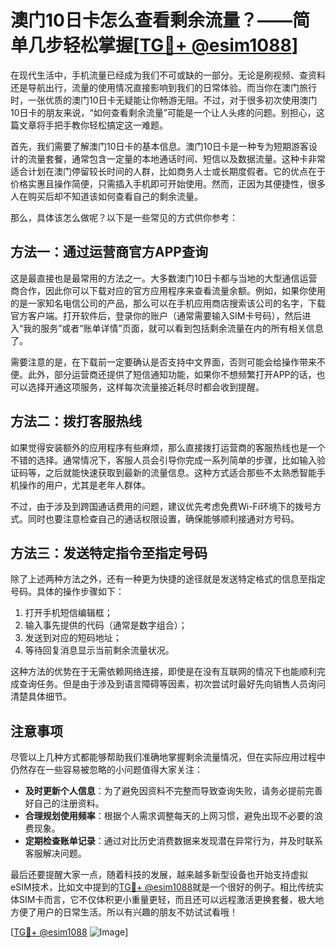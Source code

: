 # 澳门10日卡怎么查看剩余流量？——简单几步轻松掌握[[TG💪+ @esim1088](https://t.me/s/esim1088)]

在现代生活中，手机流量已经成为我们不可或缺的一部分。无论是刷视频、查资料还是导航出行，流量的使用情况直接影响到我们的日常体验。而当你在澳门旅行时，一张优质的澳门10日卡无疑能让你畅游无阻。不过，对于很多初次使用澳门10日卡的朋友来说，“如何查看剩余流量”可能是一个让人头疼的问题。别担心，这篇文章将手把手教你轻松搞定这一难题。

首先，我们需要了解澳门10日卡的基本信息。澳门10日卡是一种专为短期游客设计的流量套餐，通常包含一定量的本地通话时间、短信以及数据流量。这种卡非常适合计划在澳门停留较长时间的人群，比如商务人士或长期度假者。它的优点在于价格实惠且操作简便，只需插入手机即可开始使用。然而，正因为其便捷性，很多人在购买后却不知道该如何查看自己的剩余流量。

那么，具体该怎么做呢？以下是一些常见的方式供你参考：

## 方法一：通过运营商官方APP查询

这是最直接也是最常用的方法之一。大多数澳门10日卡都与当地的大型通信运营商合作，因此你可以下载对应的官方应用程序来查看流量余额。例如，如果你使用的是一家知名电信公司的产品，那么可以在手机应用商店搜索该公司的名字，下载官方客户端。打开软件后，登录你的账户（通常需要输入SIM卡号码），然后进入“我的服务”或者“账单详情”页面，就可以看到包括剩余流量在内的所有相关信息了。

需要注意的是，在下载前一定要确认是否支持中文界面，否则可能会给操作带来不便。此外，部分运营商还提供了短信通知功能，如果你不想频繁打开APP的话，也可以选择开通这项服务，这样每次流量接近耗尽时都会收到提醒。

## 方法二：拨打客服热线

如果觉得安装额外的应用程序有些麻烦，那么直接拨打运营商的客服热线也是一个不错的选择。通常情况下，客服人员会引导你完成一系列简单的步骤，比如输入验证码等，之后就能快速获取到最新的流量信息。这种方式适合那些不太熟悉智能手机操作的用户，尤其是老年人群体。

不过，由于涉及到跨国通话费用的问题，建议优先考虑免费Wi-Fi环境下的拨号方式。同时也要注意检查自己的通话权限设置，确保能够顺利接通对方号码。

## 方法三：发送特定指令至指定号码

除了上述两种方法之外，还有一种更为快捷的途径就是发送特定格式的信息至指定号码。具体的操作步骤如下：
1. 打开手机短信编辑框；
2. 输入事先提供的代码（通常是数字组合）；
3. 发送到对应的短码地址；
4. 等待回复消息显示当前剩余流量状况。

这种方法的优势在于无需依赖网络连接，即使是在没有互联网的情况下也能顺利完成查询任务。但是由于涉及到语言障碍等因素，初次尝试时最好先向销售人员询问清楚具体细节。

## 注意事项

尽管以上几种方式都能够帮助我们准确地掌握剩余流量情况，但在实际应用过程中仍然存在一些容易被忽略的小问题值得大家关注：
- **及时更新个人信息**：为了避免因资料不完整而导致查询失败，请务必提前完善好自己的注册资料。
- **合理规划使用频率**：根据个人需求调整每天的上网习惯，避免出现不必要的浪费现象。
- **定期检查账单记录**：通过对比历史消费数据来发现潜在异常行为，并及时联系客服解决问题。

最后还要提醒大家一点，随着科技的发展，越来越多新型设备也开始支持虚拟eSIM技术，比如文中提到的[TG💪+ @esim1088](https://t.me/s/esim1088)就是一个很好的例子。相比传统实体SIM卡而言，它不仅体积更小重量更轻，而且还可以远程激活更换套餐，极大地方便了用户的日常生活。所以有兴趣的朋友不妨试试看哦！

[[TG💪+ @esim1088](https://t.me/s/esim1088) ![Image](https://i.postimg.cc/4NQfJmqS/Snipaste-2025-05-13-00-14-12.png)]